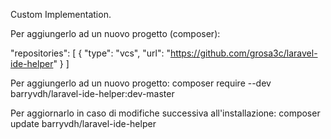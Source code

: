 Custom Implementation.

Per aggiungerlo ad un nuovo progetto (composer):

"repositories": [
        {
            "type": "vcs",
            "url": "https://github.com/grosa3c/laravel-ide-helper"
        }
    ]

Per aggiungerlo ad un nuovo progetto:
composer require --dev barryvdh/laravel-ide-helper:dev-master

Per aggiornarlo in caso di modifiche successiva all'installazione:
composer update barryvdh/laravel-ide-helper